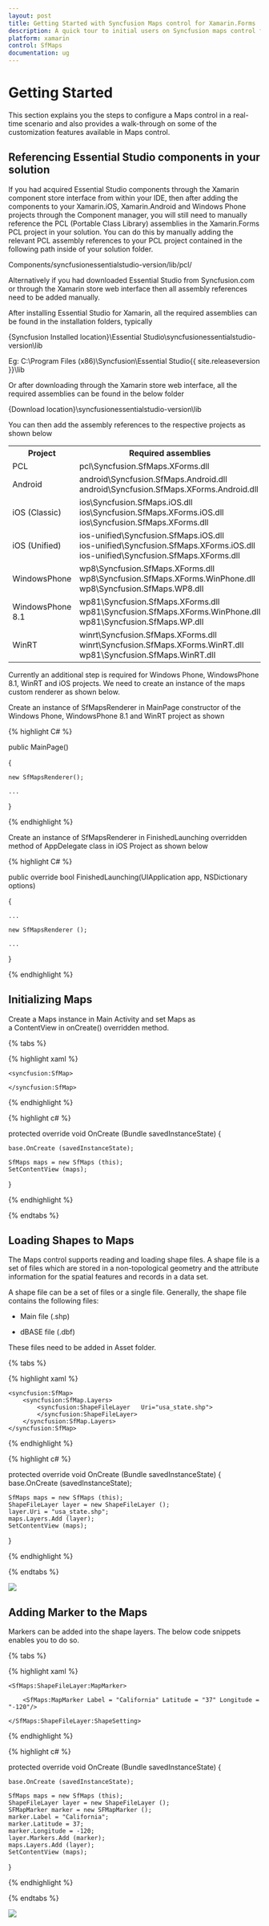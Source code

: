 ```yaml
---
layout: post
title: Getting Started with Syncfusion Maps control for Xamarin.Forms
description: A quick tour to initial users on Syncfusion maps control for Xamarin.Forms platform
platform: xamarin
control: SfMaps 
documentation: ug
---
```


# Getting Started

This section explains you the steps to configure a Maps control in a real-time scenario and also provides a walk-through on some of the customization features available in Maps control.


## Referencing Essential Studio components in your solution

If you had acquired Essential Studio components through the Xamarin component store interface from within your IDE, then after adding the components to your Xamarin.iOS, Xamarin.Android and Windows Phone projects through the Component manager, you will still need to manually reference the PCL (Portable Class Library) assemblies in the Xamarin.Forms PCL project in your solution. You can do this by manually adding the relevant PCL assembly references to your PCL project contained in the following path inside of your solution folder.  

Components/syncfusionessentialstudio-version/lib/pcl/

Alternatively if you had downloaded Essential Studio from Syncfusion.com or through the Xamarin store web interface then all assembly references need to be added manually.

After installing Essential Studio for Xamarin, all the required assemblies can be found in the installation folders, typically

{Syncfusion Installed location}\Essential Studio\syncfusionessentialstudio-version\lib

Eg: C:\Program Files (x86)\Syncfusion\Essential Studio\{{ site.releaseversion }}\lib

Or after downloading through the Xamarin store web interface, all the required assemblies can be found in the below folder

{Download location}\syncfusionessentialstudio-version\lib

You can then add the assembly references to the respective projects as shown below

<table>
<tr>
<th>Project</th>
<th>Required assemblies</th>
</tr>
<tr>
<td>PCL</td>
<td>pcl\Syncfusion.SfMaps.XForms.dll</td>
</tr>
<tr>
<td>Android</td>
<td>android\Syncfusion.SfMaps.Android.dll<br/>android\Syncfusion.SfMaps.XForms.Android.dll</td>
</tr>
<tr>
<td>iOS (Classic)</td>
<td>ios\Syncfusion.SfMaps.iOS.dll<br/>ios\Syncfusion.SfMaps.XForms.iOS.dll<br/>ios\Syncfusion.SfMaps.XForms.dll</td>
</tr>
<tr>
<td>iOS (Unified)</td>
<td>ios-unified\Syncfusion.SfMaps.iOS.dll<br/>ios-unified\Syncfusion.SfMaps.XForms.iOS.dll<br/>ios-unified\Syncfusion.SfMaps.XForms.dll</td>
</tr>
<tr>
<td>WindowsPhone</td>
<td>wp8\Syncfusion.SfMaps.XForms.dll<br/>wp8\Syncfusion.SfMaps.XForms.WinPhone.dll<br>wp8\Syncfusion.SfMaps.WP8.dll</td>
</tr>
<tr>
<td>WindowsPhone 8.1</td>
<td>wp81\Syncfusion.SfMaps.XForms.dll<br/>wp81\Syncfusion.SfMaps.XForms.WinPhone.dll<br>wp81\Syncfusion.SfMaps.WP.dll</td>
</tr>
<tr>
<td>WinRT</td>
<td>winrt\Syncfusion.SfMaps.XForms.dll<br/>winrt\Syncfusion.SfMaps.XForms.WinRT.dll<br>wp81\Syncfusion.SfMaps.WinRT.dll</td>
</tr>
</table>

Currently an additional step is required for Windows Phone, WindowsPhone 8.1, WinRT and iOS projects. We need to create an instance of the maps custom renderer as shown below. 

Create an instance of SfMapsRenderer in MainPage constructor of the Windows Phone, WindowsPhone 8.1 and WinRT project as shown 

{% highlight C# %}

public MainPage()

{

    new SfMapsRenderer();

    ...    

}

{% endhighlight %}

Create an instance of SfMapsRenderer in FinishedLaunching overridden method of AppDelegate class in iOS Project as shown below

{% highlight C# %}

public override bool FinishedLaunching(UIApplication app, NSDictionary options)

{

    ...

    new SfMapsRenderer ();

    ...

}	

{% endhighlight %}

## Initializing Maps   

Create a Maps instance in Main Activity and set Maps as a ContentView in onCreate() overridden method.

{% tabs %}

{% highlight xaml %}

    <syncfusion:SfMap>
           
    </syncfusion:SfMap>    

{% endhighlight %}

{% highlight c# %}

protected override void OnCreate (Bundle savedInstanceState)
{
    
    base.OnCreate (savedInstanceState);

    SfMaps maps = new SfMaps (this);
    SetContentView (maps);
    
}

{% endhighlight %}

{% endtabs %}

## Loading Shapes to Maps

The Maps control supports reading and loading shape files. A shape file is a set of files which are stored in a non-topological geometry and the attribute information for the spatial features and records in a data set. 

A shape file can be a set of files or a single file. Generally, the shape file contains the following files:

* Main file (.shp)

* dBASE file (.dbf)

These files need to be added in Asset folder.

{% tabs %}

{% highlight xaml %}

    <syncfusion:SfMap>                     
        <syncfusion:SfMap.Layers>                
            <syncfusion:ShapeFileLayer   Uri="usa_state.shp">                                    
            </syncfusion:ShapeFileLayer>           
        </syncfusion:SfMap.Layers>        
    </syncfusion:SfMap>    	        

{% endhighlight %}

{% highlight c# %}
	
protected override void OnCreate (Bundle savedInstanceState)
{
    base.OnCreate (savedInstanceState);

    SfMaps maps = new SfMaps (this);
    ShapeFileLayer layer = new ShapeFileLayer ();
    layer.Uri = "usa_state.shp";
    maps.Layers.Add (layer);
    SetContentView (maps);
    
}

{% endhighlight %}

{% endtabs %}

![](Images/Maps.png)


## Adding Marker to the Maps

Markers can be added into the shape layers. The below code snippets enables you to do so.

{% tabs %}

{% highlight xaml %}

    <SfMaps:ShapeFileLayer:MapMarker>
                
        <SfMaps:MapMarker Label = "California" Latitude = "37" Longitude = "-120"/>                
                    
    </SfMaps:ShapeFileLayer:ShapeSetting>	              

{% endhighlight %}

{% highlight c# %}
	
protected override void OnCreate (Bundle savedInstanceState)
{
    
    base.OnCreate (savedInstanceState);
            
    SfMaps maps = new SfMaps (this);
    ShapeFileLayer layer = new ShapeFileLayer ();
    SFMapMarker marker = new SFMapMarker ();
    marker.Label = "California";
    marker.Latitude = 37;
    marker.Longitude = -120;
    layer.Markers.Add (marker);  
    maps.Layers.Add (layer);            
    SetContentView (maps);
    
}

{% endhighlight %}

{% endtabs %}

![](Images/Markers.png) 